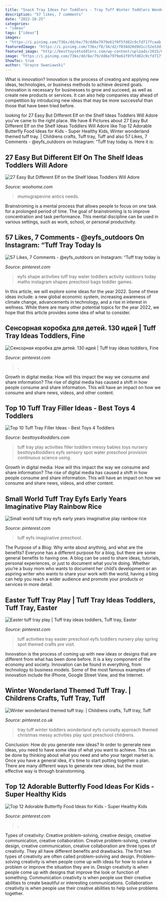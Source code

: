 ```yaml
---
title: "Snack Tray Ideas For Toddlers - Tray Tuff Winter Toddlers Wonderland Eyfs Curiosity Approach Themed Christmas Messy Activities Play Spot Preschool Childrens"
description: "57 likes, 7 comments"
date: "2022-10-25"
categories:
- "ideas"
tags: ["ideas"]
images:
- "https://i.pinimg.com/736x/dd/6e/79/dd6e7979e61f0f5fd82c9cfd717fcaab.jpg"
featuredImage: "https://i.pinimg.com/736x/f0/34/d2/f034d20d9d1cc52e53d1373224f3d651.jpg"
featured_image: "http://besttoys4toddlers.com/wp-content/uploads/2015/05/7330075_orig.jpg"
image: "https://i.pinimg.com/736x/dd/6e/79/dd6e7979e61f0f5fd82c9cfd717fcaab.jpg"
ShowToc: true
author: "Grayce Swaniawski"
---
```



What is innovation?
Innovation is the process of creating and applying new ideas, technologies, or business methods to achieve desired goals. Innovation is necessary for businesses to grow and succeed, as well as create new products or services. It can also help companies stay ahead of competition by introducing new ideas that may be more successful than those that have been tried before.

	

		
looking for 27 Easy But Different Elf on the Shelf Ideas Toddlers Will Adore you've came to the right place. We have 8 Pictures about 27 Easy But Different Elf on the Shelf Ideas Toddlers Will Adore like Top 12 Adorable Butterfly Food Ideas for Kids - Super Healthy Kids, Winter wonderland themed tuff tray. | Childrens crafts, Tuff tray, Tuff and also 57 Likes, 7 Comments - @eyfs_outdoors on Instagram: “Tuff tray today is. Here it is:
		
    
## 27 Easy But Different Elf On The Shelf Ideas Toddlers Will Adore

<img loading=lazy src="https://www.woohome.com/wp-content/uploads/2019/12/Easy-Elf-On-The-Shelf-Ideas-10.jpg" onerror="this.onerror=null;this.src='https://tse2.mm.bing.net/th?id=OIP.okgp3etdg9dHKH79VkCc4AHaKx&amp;pid=15.1';" alt="27 Easy But Different Elf on the Shelf Ideas Toddlers Will Adore">

_Source: woohome.com_

>mumsgrapevine antics needs. 

	

Brainstroming is a mental process that allows people to focus on one task for a prolonged period of time. The goal of brainstroming is to improve concentration and task performance. This mental discipline can be used in various settings, such as work, school, or personal productivity.

    
## 57 Likes, 7 Comments - @eyfs_outdoors On Instagram: “Tuff Tray Today Is

<img loading=lazy src="https://i.pinimg.com/736x/b7/45/55/b7455574c4358e6f55151ec8440335a4.jpg" onerror="this.onerror=null;this.src='https://tse3.mm.bing.net/th?id=OIP.ndfcjW5iyUy3yb4bAWXGugHaHa&amp;pid=15.1';" alt="57 Likes, 7 Comments - @eyfs_outdoors on Instagram: “Tuff tray today is">

_Source: pinterest.com_

>eyfs shape activities tuff tray water toddlers activity outdoors today maths instagram shapes preschool bags toddler games. 

	

In this article, we will explore some ideas for the year 2022. Some of these ideas include: a new global economic system, increasing awareness of climate change, advancements in technology, and a rise in interest in wellness. While there are many other potential topics for the year 2022, we hope that this article provides some idea of what to consider.

    
## Сенсорная коробка для детей. 130 идей | Tuff Tray Ideas Toddlers, Fine

<img loading=lazy src="https://i.pinimg.com/736x/e8/ea/70/e8ea705302ceede82f44de6510960df1.jpg" onerror="this.onerror=null;this.src='https://tse4.mm.bing.net/th?id=OIP.pV3xSXT80k2lbyhADH33kwHaJ4&amp;pid=15.1';" alt="Сенсорная коробка для детей. 130 идей | Tuff tray ideas toddlers, Fine">

_Source: pinterest.com_

>. 

	

Growth in digital media: How will this impact the way we consume and share information?
The rise of digital media has caused a shift in how people consume and share information. This will have an impact on how we consume and share news, videos, and other content.

    
## Top 10 Tuff Tray Filler Ideas - Best Toys 4 Toddlers

<img loading=lazy src="http://besttoys4toddlers.com/wp-content/uploads/2015/05/7330075_orig.jpg" onerror="this.onerror=null;this.src='https://tse4.mm.bing.net/th?id=OIP.XSx4NWMRsDQFoidX0ejWOwHaJ4&amp;pid=15.1';" alt="Top 10 Tuff Tray Filler Ideas - Best Toys 4 Toddlers">

_Source: besttoys4toddlers.com_

>tuff tray play activities filler toddlers messy babies toys nursery besttoys4toddlers eyfs sensory spot water preschool provision continuous science using. 

	

Growth in digital media: How will this impact the way we consume and share information?
The rise of digital media has caused a shift in how people consume and share information. This will have an impact on how we consume and share news, videos, and other content.

    
## Small World Tuff Tray Eyfs Early Years Imaginative Play Rainbow Rice

<img loading=lazy src="https://i.pinimg.com/736x/c2/92/60/c29260f6a66633be0b1c41b2c1a8f0ad.jpg" onerror="this.onerror=null;this.src='https://tse4.mm.bing.net/th?id=OIP.VhVx3FPavjp0UHcjKtG8xwHaJ3&amp;pid=15.1';" alt="Small world tuff tray eyfs early years imaginative play rainbow rice">

_Source: pinterest.com_

>tuff eyfs imaginative preschool. 

	

The Purpose of a Blog: Why write about anything, and what are the benefits?
Everyone has a different purpose for a blog, but there are some general benefits to having one. A blog can be used to share ideas, tutorials, personal experiences, or just to document what you’re doing. Whether you’re a busy mom who wants to document her child’s development or an aspiring writer who wants to share your work with the world, having a blog can help you reach a wider audience and promote your products or services in more detail.

    
## Easter Tuff Tray Play | Tuff Tray Ideas Toddlers, Tuff Tray, Easter

<img loading=lazy src="https://i.pinimg.com/736x/f0/34/d2/f034d20d9d1cc52e53d1373224f3d651.jpg" onerror="this.onerror=null;this.src='https://tse3.mm.bing.net/th?id=OIP.Gfo2wiQ0e89bBT7EbMJotwHaJ3&amp;pid=15.1';" alt="Easter tuff tray play | Tuff tray ideas toddlers, Tuff tray, Easter">

_Source: pinterest.com_

>tuff activities tray easter preschool eyfs toddlers nursery play spring spot themed crafts pre visit. 

	

Innovation is the process of coming up with new ideas or designs that are different from what has been done before. It is a key component of the economy and society. Innovation can be found in everything, from technology to business models. Some of the most famous examples of innovation include the iPhone, Google Street View, and the Internet.

    
## Winter Wonderland Themed Tuff Tray. | Childrens Crafts, Tuff Tray, Tuff

<img loading=lazy src="https://i.pinimg.com/736x/dd/6e/79/dd6e7979e61f0f5fd82c9cfd717fcaab.jpg" onerror="this.onerror=null;this.src='https://tse2.mm.bing.net/th?id=OIP.HScUu6SOdIaHIM-r9CVX7QHaGE&amp;pid=15.1';" alt="Winter wonderland themed tuff tray. | Childrens crafts, Tuff tray, Tuff">

_Source: pinterest.co.uk_

>tray tuff winter toddlers wonderland eyfs curiosity approach themed christmas messy activities play spot preschool childrens. 

	

Conclusion: How do you generate new ideas?
In order to generate new ideas, you need to have some idea of what you want to achieve. This can be done by thinking about what you need and who your target market is. Once you have a general idea, it's time to start putting together a plan. There are many different ways to generate new ideas, but the most effective way is through brainstorming.

    
## Top 12 Adorable Butterfly Food Ideas For Kids - Super Healthy Kids

<img loading=lazy src="https://i.pinimg.com/736x/f9/36/79/f9367901b2df368860fe735d62296e7e.jpg" onerror="this.onerror=null;this.src='https://tse2.mm.bing.net/th?id=OIP.BipLX7Y8GZB8OuBnfYBSfgHaHZ&amp;pid=15.1';" alt="Top 12 Adorable Butterfly Food Ideas for Kids - Super Healthy Kids">

_Source: pinterest.com_

>. 

	

Types of creativity: Creative problem-solving, creative design, creative communication, creative collaboration.
Creative problem-solving, creative design, creative communication, creative collaboration are three types of creativity. They all have different benefits and drawbacks. The first two types of creativity are often called problem-solving and design. Problem-solving creativity is when people come up with ideas for how to solve a problem or improve the situation they are in. Design creativity is when people come up with designs that improve the look or function of something. Communication creativity is when people use their creative abilities to create beautiful or interesting communications. Collaboration creativity is when people use their creative abilities to help solve problems together.

